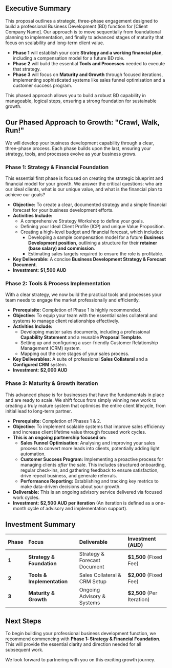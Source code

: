 ## Executive Summary

This proposal outlines a strategic, three-phase engagement designed to build a professional Business Development (BD) function for [Client Company Name]. Our approach is to move sequentially from foundational planning to implementation, and finally to advanced stages of maturity that focus on scalability and long-term client value.

* **Phase 1** will establish your core **Strategy and a working financial plan**, including a compensation model for a future BD role.
* **Phase 2** will build the essential **Tools and Processes** needed to execute that strategy.
* **Phase 3** will focus on **Maturity and Growth** through focused iterations, implementing sophisticated systems like sales funnel optimisation and a customer success program.

This phased approach allows you to build a robust BD capability in manageable, logical steps, ensuring a strong foundation for sustainable growth.

## Our Phased Approach to Growth: "Crawl, Walk, Run!"

We will develop your business development capability through a clear, three-phase process. Each phase builds upon the last, ensuring your strategy, tools, and processes evolve as your business grows.

### Phase 1: Strategy & Financial Foundation

This essential first phase is focused on creating the strategic blueprint and financial model for your growth. We answer the critical questions: who are our ideal clients, what is our unique value, and what is the financial plan to achieve our goals?

* **Objective:** To create a clear, documented strategy and a simple financial forecast for your business development efforts.
* **Activities Include:**
    * A comprehensive Strategy Workshop to define your goals.
    * Defining your Ideal Client Profile (ICP) and unique Value Proposition.
    * Creating a high-level budget and financial forecast, which includes:
        * Developing a sample compensation model for a future **Business Development position**, outlining a structure for their **retainer (base salary) and commission**.
        * Estimating sales targets required to ensure the role is profitable.
* **Key Deliverable:** A concise **Business Development Strategy & Forecast Document**.
* **Investment:** **$1,500 AUD**

### Phase 2: Tools & Process Implementation

With a clear strategy, we now build the practical tools and processes your team needs to engage the market professionally and efficiently.

* **Prerequisite:** Completion of Phase 1 is highly recommended.
* **Objective:** To equip your team with the essential sales collateral and systems to manage client relationships effectively.
* **Activities Include:**
    * Developing master sales documents, including a professional **Capability Statement** and a reusable **Proposal Template**.
    * Setting up and configuring a user-friendly Customer Relationship Management (CRM) system.
    * Mapping out the core stages of your sales process.
* **Key Deliverables:** A suite of professional **Sales Collateral** and a **Configured CRM** system.
* **Investment:** **$2,000 AUD**

### Phase 3: Maturity & Growth Iteration

This advanced phase is for businesses that have the fundamentals in place and are ready to scale. We shift focus from simply winning new work to creating a truly mature system that optimises the entire client lifecycle, from initial lead to long-term partner.

* **Prerequisite:** Completion of Phases 1 & 2.
* **Objective:** To implement scalable systems that improve sales efficiency and increase client lifetime value through focused work cycles.
* **This is an ongoing partnership focused on:**
    * **Sales Funnel Optimisation:** Analysing and improving your sales process to convert more leads into clients, potentially adding light automation.
    * **Customer Success Program:** Implementing a proactive process for managing clients *after* the sale. This includes structured onboarding, regular check-ins, and gathering feedback to ensure satisfaction, drive repeat business, and generate referrals.
    * **Performance Reporting:** Establishing and tracking key metrics to make data-driven decisions about your growth.
* **Deliverable:** This is an ongoing advisory service delivered via focused work cycles.
* **Investment:** **$2,500 AUD per iteration** (An iteration is defined as a one-month cycle of advisory and implementation support).

## Investment Summary

| Phase | Focus | Deliverable | Investment (AUD) |
|:------|:------|:------------|:-----------------|
| **1** | **Strategy & Foundation** | Strategy & Forecast Document | **$1,500** (Fixed Fee) |
| **2** | **Tools & Implementation** | Sales Collateral & CRM Setup | **$2,000** (Fixed Fee) |
| **3** | **Maturity & Growth** | Ongoing Advisory & Systems | **$2,500** (Per Iteration) |

## Next Steps

To begin building your professional business development function, we recommend commencing with **Phase 1: Strategy & Financial Foundation**. This will provide the essential clarity and direction needed for all subsequent work.

We look forward to partnering with you on this exciting growth journey.
